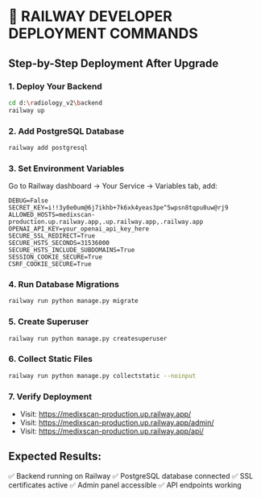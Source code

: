 # 🚀 RAILWAY DEVELOPER DEPLOYMENT COMMANDS

## Step-by-Step Deployment After Upgrade

### 1. Deploy Your Backend
```bash
cd d:\radiology_v2\backend
railway up
```

### 2. Add PostgreSQL Database
```bash
railway add postgresql
```

### 3. Set Environment Variables
Go to Railway dashboard → Your Service → Variables tab, add:

```
DEBUG=False
SECRET_KEY=i!!3y0e0um@6j7ikhb+7k6xk4yeas3pe^5wpsn8tqpu0uw@rj9
ALLOWED_HOSTS=medixscan-production.up.railway.app,.up.railway.app,.railway.app
OPENAI_API_KEY=your_openai_api_key_here
SECURE_SSL_REDIRECT=True
SECURE_HSTS_SECONDS=31536000
SECURE_HSTS_INCLUDE_SUBDOMAINS=True
SESSION_COOKIE_SECURE=True
CSRF_COOKIE_SECURE=True
```

### 4. Run Database Migrations
```bash
railway run python manage.py migrate
```

### 5. Create Superuser
```bash
railway run python manage.py createsuperuser
```

### 6. Collect Static Files
```bash
railway run python manage.py collectstatic --noinput
```

### 7. Verify Deployment
- Visit: https://medixscan-production.up.railway.app/
- Visit: https://medixscan-production.up.railway.app/admin/
- Visit: https://medixscan-production.up.railway.app/api/

## Expected Results:
✅ Backend running on Railway
✅ PostgreSQL database connected
✅ SSL certificates active
✅ Admin panel accessible
✅ API endpoints working
